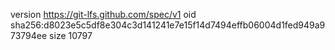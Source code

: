 version https://git-lfs.github.com/spec/v1
oid sha256:d8023e5c5df8e304c3d141241e7e15f14d7494effb06004d1fed949a973794ee
size 10797
